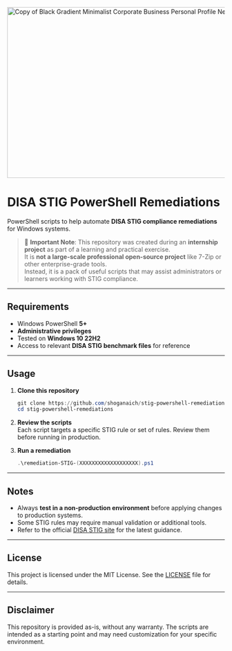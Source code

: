 <img width="1584" height="396" alt="Copy of Black Gradient Minimalist Corporate Business Personal Profile New LinkedIn Banner" src="https://github.com/user-attachments/assets/fe8e5048-aa4e-445f-a0a6-432f2c8546a7" />

# DISA STIG PowerShell Remediations

PowerShell scripts to help automate **DISA STIG compliance remediations** for Windows systems.  

>📌 **Important Note**: This repository was created during an **internship project** as part of a learning and practical exercise.  
>It is **not a large-scale professional open-source project** like 7-Zip or other enterprise-grade tools.  
>Instead, it is a pack of useful scripts that may assist administrators or learners working with STIG compliance.  

---

## Requirements
- Windows PowerShell **5+**
- **Administrative privileges**
- Tested on **Windows 10 22H2**
- Access to relevant **DISA STIG benchmark files** for reference
---

## Usage

1. **Clone this repository**
   ```powershell
   git clone https://github.com/shoganaich/stig-powershell-remediations
   cd stig-powershell-remediations
   ```

2. **Review the scripts**  
   Each script targets a specific STIG rule or set of rules. Review them before running in production.

3. **Run a remediation**
   ```powershell
   .\remediation-STIG-(XXXXXXXXXXXXXXXXXXX).ps1
   ```
---

## Notes
- Always **test in a non-production environment** before applying changes to production systems.
- Some STIG rules may require manual validation or additional tools.
- Refer to the official [DISA STIG site](https://www.cyber.mil/stigs/) for the latest guidance.

---

## License
This project is licensed under the MIT License. See the [LICENSE](LICENSE) file for details.

---

## Disclaimer
This repository is provided as-is, without any warranty. The scripts are intended as a starting point and may need customization for your specific environment.
